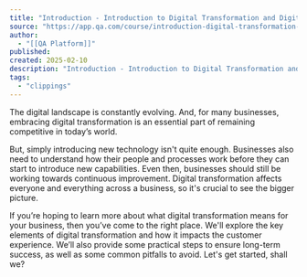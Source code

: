 ```yaml
---
title: "Introduction - Introduction to Digital Transformation and Digital Economy Lesson | QA Platform"
source: "https://app.qa.com/course/introduction-digital-transformation-and-digital-economy-1698/introduction-1725534392180/?context_id=13677&context_resource=lp"
author:
  - "[[QA Platform]]"
published:
created: 2025-02-10
description: "Introduction - Introduction to Digital Transformation and Digital Economy lesson from QA Platform. Start learning today with our digital training solutions."
tags:
  - "clippings"
---
```

The digital landscape is constantly evolving. And, for many businesses, embracing digital transformation is an essential part of remaining competitive in today’s world. 

But, simply introducing new technology isn't quite enough. Businesses also need to understand how their people and processes work before they can start to introduce new capabilities. Even then, businesses should still be working towards continuous improvement. Digital transformation affects everyone and everything across a business, so it's crucial to see the bigger picture.

If you’re hoping to learn more about what digital transformation means for your business, then you’ve come to the right place. We'll explore the key elements of digital transformation and how it impacts the customer experience. We’ll also provide some practical steps to ensure long-term success, as well as some common pitfalls to avoid. Let's get started, shall we?